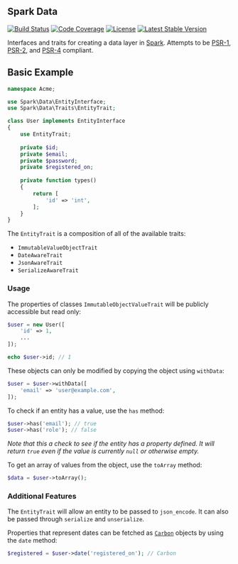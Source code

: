 ## Spark Data

[![Build Status](https://img.shields.io/travis/sparkphp/data.svg)](https://travis-ci.org/sparkphp/data)
[![Code Coverage](https://img.shields.io/coveralls/sparkphp/data.svg)](https://coveralls.io/r/sparkphp/data)
[![License](https://img.shields.io/packagist/l/sparkphp/data.svg)](https://github.com/sparkphp/data/blob/master/LICENSE)
[![Latest Stable Version](https://img.shields.io/packagist/v/sparkphp/data.svg)](https://packagist.org/packages/sparkphp/data)

Interfaces and traits for creating a data layer in [Spark](http://sparkphp.github.io/).
Attempts to be [PSR-1](http://www.php-fig.org/psr/psr-1/), [PSR-2](http://www.php-fig.org/psr/psr-2/),
and [PSR-4](http://www.php-fig.org/psr/psr-4/) compliant.

## Basic Example

```php
namespace Acme;

use Spark\Data\EntityInterface;
use Spark\Data\Traits\EntityTrait;

class User implements EntityInterface
{
    use EntityTrait;
    
    private $id;
    private $email;
    private $password;
    private $registered_on;
    
    private function types()
    {
        return [
            'id' => 'int',
        ];
    }
}
```

The `EntityTrait` is a composition of all of the available traits:

- `ImmutableValueObjectTrait`
- `DateAwareTrait`
- `JsonAwareTrait`
- `SerializeAwareTrait`

### Usage

The properties of classes `ImmutableObjectValueTrait` will be publicly accessible but read only:

```php
$user = new User([
    'id' => 1,
    ...
]);

echo $user->id; // 1
```

These objects can only be modified by copying the object using `withData`:

```php
$user = $user->withData([
    'email' => 'user@example.com',
]);
```

To check if an entity has a value, use the `has` method:

```php
$user->has('email'); // true
$user->has('role'); // false
```

*Note that this a check to see if the entity has a property defined. It will return `true`
even if the value is currently `null` or otherwise empty.*

To get an array of values from the object, use the `toArray` method:

```php
$data = $user->toArray();
```

### Additional Features

The `EntityTrait` will allow an entity to be passed to `json_encode`. It can also be
passed through `serialize` and `unserialize`.

Properties that represent dates can be fetched as [`Carbon`](http://carbon.nesbot.com/)
objects by using the `date` method:

```php
$registered = $user->date('registered_on'); // Carbon
```
